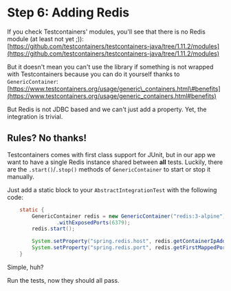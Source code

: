 # Step 6: Adding Redis

If you check Testcontainers' modules, you'll see that there is no Redis module \(at least not yet ;\)\): [https://github.com/testcontainers/testcontainers-java/tree/1.11.2/modules](https://github.com/testcontainers/testcontainers-java/tree/1.11.2/modules)

But it doesn't mean you can't use the library if something is not wrapped with Testcontainers because you can do it yourself thanks to `GenericContainer`:  
[https://www.testcontainers.org/usage/generic\_containers.html\#benefits](https://www.testcontainers.org/usage/generic_containers.html#benefits)

But Redis is not JDBC based and we can't just add a property. Yet, the integration is trivial.

## Rules? No thanks!

Testcontainers comes with first class support for JUnit, but in our app we want to have a single Redis instance shared between **all** tests. Luckily, there are the `.start()`/`.stop()` methods of `GenericContainer` to start or stop it manually.

Just add a static block to your `AbstractIntegrationTest` with the following code:

```java
    static {
        GenericContainer redis = new GenericContainer("redis:3-alpine")
                .withExposedPorts(6379);
        redis.start();

        System.setProperty("spring.redis.host", redis.getContainerIpAddress());
        System.setProperty("spring.redis.port", redis.getFirstMappedPort() + "");
    }
```

Simple, huh?

Run the tests, now they should all pass.

